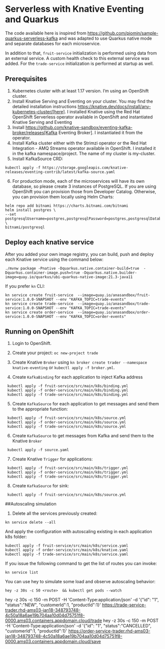 # Serverless with Knative Eventing and Quarkus

The code available here is inspired from https://github.com/piomin/sample-quarkus-serverless-kafka 
and was adapted to use Quarkus native mode and separate databases for each microservice.

In addition to that, `fruit-service` initialization is performed using data from an external service.
A custom health check to this external service was added. 
For the `trade-service` initialization is performed at startup as well.

## Prerequisites

1. Kubernetes cluster with at least 1.17 version. I’m using an OpenShift cluster. 
2. Install Knative Serving and Eventing on your cluster. You may find the detailed installation instructions https://knative.dev/docs/install/any-kubernetes-cluster/[here].
I installed Knative using the Red Hat OpenShift Serverless operator available in OpenShift and instantiated Knative Serving and Eventing
3. Install https://github.com/knative-sandbox/eventing-kafka-broker/releases[Kafka Eventing Broker]. I instantiated it from the operator.
4. Install Kafka cluster either with the Strimzi operator or the Red Hat Integration - AMQ Streams operator available in OpenShift. 
I installed it in the kafka namespace/project. The name of my cluster is my-cluster.
5. Install KafkaSource CRD:
````
kubectl apply -f https://storage.googleapis.com/knative-releases/eventing-contrib/latest/kafka-source.yaml
````

6. For production mode, each of the microservices will have its own database, so please create 3 instances of PostgreSQL.
If you are using OpenShift you can provision those from Developer Catalog. Otherwise, you can provision them locally using Helm Charts:

````
helm repo add bitnami https://charts.bitnami.com/bitnami
helm install postgres \
--set postgresqlUsername=postgres,postgresqlPassword=postgres,postgresqlDatabase=posgres,persistence.enabled=false \
bitnami/postgresql
````

## Deploy each knative service

After you added your own image registry, you can build, push and deploy each Knative service using the command below: 

````
./mvnw package -Pnative -Dquarkus.native.container-build=true  -Dquarkus.container-image.push=true -Dquarkus.native.builder-image=quay.io/quarkus/ubi-quarkus-native-image:21.3-java11
````

If you prefer `kn` CLI:

````
kn service create fruit-service  --image=quay.io/anasandbox/fruit-service:1.0.0-SNAPSHOT --env "KAFKA_TOPIC=trade-events"
kn service create trade-service  --image=quay.io/anasandbox/trade-service:1.0.0-SNAPSHOT --env "KAFKA_TOPIC=trade-events"
kn service create order-service  --image=quay.io/anasandbox/order-service:1.0.0-SNAPSHOT --env "KAFKA_TOPIC=order-events"
````


## Running on OpenShift

1. Login to OpenShift.
2. Create your project: `oc new-project trade`
3. Create Knative `Broker` using `kn broker create trader --namespace knative-eventing` or 
`kubectl apply -f broker.yml`.

4. Create `KafkaBinding` for each application to inject Kafka address

```
 kubectl apply -f fruit-service/src/main/k8s/binding.yml
 kubectl apply -f order-service/src/main/k8s/binding.yml
 kubectl apply -f trade-service/src/main/k8s/binding.yml
```
5. Create `KafkaSource`  for each application to get messages and send them to the appropriate function:
```
 kubectl apply -f fruit-service/src/main/k8s/source.yml
 kubectl apply -f order-service/src/main/k8s/source.yml
 kubectl apply -f trade-service/src/main/k8s/source.yml
```

6. Create `KafkaSource` to get messages from Kafka and send them to the Knative `Broker`

```
 kubectl apply -f source.yaml
```

7. Create Knative `Trigger` for applications:

```
 kubectl apply -f fruit-service/src/main/k8s/trigger.yml
 kubectl apply -f order-service/src/main/k8s/trigger.yml
 kubectl apply -f trade-service/src/main/k8s/trigger.yml
```

8. Create `KafkaSource` for sink:
```
 kubectl apply -f fruit-service/src/main/k8s/source.yml
```

##Autoscaling simulation

1. Delete all the services previously created:

```
kn service delete --all
```

And apply the configuration with autoscaling existing in each application k8s folder:


```
kubectl apply -f fruit-service/src/main/k8s/service.yaml
kubectl apply -f order-service/src/main/k8s/knative.yaml
kubectl apply -f trade-service/src/main/k8s/service.yaml
```
If you issue the following command to get the list of routes you can invoke:


````
kn service list
````

You can use hey to simulate some load and observe autoscaling behavior:

````
hey -z 30s -c 50 <route>  && kubectl get pods --watch
````

hey -z 30s -c 150  -m POST   -H 'Content-Type:application/json' -d '{"id": "1", "status":"NEW", "customerId":1, "productId":1}' https://trade-service-trader.rhd-ams03-jan18-348793748-4c50a18a6ae19b704aa10d04d75751f8-0000.ams03.containers.appdomain.cloud/trade
hey -z 30s -c 150  -m POST   -H 'Content-Type:application/json' -d '{"id": "1", "status":"CANCELLED", "customerId":1, "productId":1}'  https://order-service-trader.rhd-ams03-jan18-348793748-4c50a18a6ae19b704aa10d04d75751f8-0000.ams03.containers.appdomain.cloud/save 